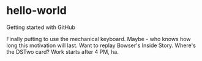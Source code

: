 # hello-world
Getting started with GitHub

Finally putting to use the mechanical keyboard. Maybe - who knows how long this motivation will last.
Want to replay Bowser's Inside Story. Where's the DSTwo card?
Work starts after 4 PM, ha.
